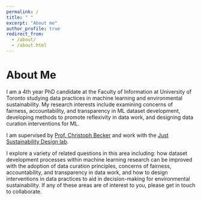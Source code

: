 ```yaml
---
permalink: /
title: " "
excerpt: "About me"
author_profile: true
redirect_from: 
  - /about/
  - /about.html
---
```


About Me
======

I am a 4th year PhD candidate at the Faculty of Information at University of Toronto studying data practices in machine learning and environmental sustainability. My research interests include
 examining concerns of fairness, accountability, and transparency in ML dataset development, developing methods to promote reflexivity in data work, and designing data curation interventions for ML. 

I am supervised by <a href="https://www.christoph-becker.info/">Prof. Christoph Becker</a> 
and work with the <a href="https://justsustainabilitydesign.org/">Just Sustainability Design lab</a>. 

I explore a variety of related questions in this area 
including: how dataset development processes within machine learning research can be improved with the 
adoption of data curation principles, concerns of fairness, accountability, and transparency in data work, 
and how to design interventions in data practices to aid in decision-making for 
environmental sustainability. If any of these areas are of interest to you, please get in touch to collaborate.
